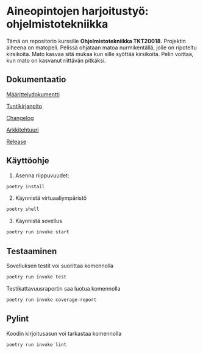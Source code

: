 # Aineopintojen harjoitustyö: ohjelmistotekniikka

Tämä on repositorio kurssille **Ohjelmistotekniikka TKT20018.** Projektin aiheena on matopeli. Pelissä ohjataan matoa nurmikentällä, jolle on ripoteltu kirsikoita.
Mato kasvaa sitä mukaa kun sille syöttää kirsikoita. Pelin voittaa, kun mato on kasvanut riittävän pitkäksi.

## Dokumentaatio

[Määrittelydokumentti](https://github.com/valttteri/ot-harjoitustyo/blob/main/dokumentaatio/maarittelydokumentti.md)

[Tuntikirjanpito](https://github.com/valttteri/ot-harjoitustyo/blob/main/dokumentaatio/tuntikirjanpito.md)

[Changelog](https://github.com/valttteri/ot-harjoitustyo/blob/main/dokumentaatio/changelog.md)

[Arkkitehtuuri](https://github.com/valttteri/ot-harjoitustyo/blob/main/dokumentaatio/arkkitehtuuri.md)

[Release](https://github.com/valttteri/ot-harjoitustyo/releases/tag/v1.0.0)

## Käyttöohje

1. Asenna riippuvuudet:
```bash
poetry install
```

2. Käynnistä virtuaaliympäristö
```bash
poetry shell
```

3. Käynnistä sovellus
```bash
poetry run invoke start
```

## Testaaminen

Sovelluksen testit voi suorittaa komennolla
```bash
poetry run invoke test
```

Testikattavuusraportin saa luotua komennolla
```bash
poetry run invoke coverage-report
```

## Pylint
Koodin kirjoitusasun voi tarkastaa komennolla
```bash
poetry run invoke lint
```



